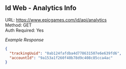 ## Id Web - Analytics Info

URL: https://www.epicgames.com/id/api/analytics \
Method: GET \
Auth Required: Yes

_Example Response_

```json
{
  "trackingUuid": "0ab124fafdba4d778631507e6e639fd6",
  "accountId": "9a153a1f260f40b78d9c408c85cca4ac"
}
```
